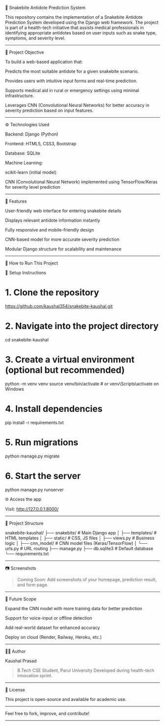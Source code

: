 🐍 Snakebite Antidote Prediction System

This repository contains the implementation of a Snakebite Antidote Prediction System developed using the Django web framework. The project is part of a health-tech initiative that assists medical professionals in identifying appropriate antidotes based on user inputs such as snake type, symptoms, and severity level.


---

📌 Project Objective

To build a web-based application that:

Predicts the most suitable antidote for a given snakebite scenario.

Provides users with intuitive input forms and real-time prediction.

Supports medical aid in rural or emergency settings using minimal infrastructure.

Leverages CNN (Convolutional Neural Networks) for better accuracy in severity prediction based on input features.



---

⚙️ Technologies Used

Backend: Django (Python)

Frontend: HTML5, CSS3, Bootstrap

Database: SQLite

Machine Learning:

scikit-learn (initial model)

CNN (Convolutional Neural Network) implemented using TensorFlow/Keras for severity level prediction




---

🚀 Features

User-friendly web interface for entering snakebite details

Displays relevant antidote information instantly

Fully responsive and mobile-friendly design

CNN-based model for more accurate severity prediction

Modular Django structure for scalability and maintenance



---

🏁 How to Run This Project

🔧 Setup Instructions

# 1. Clone the repository
https://github.com/kaushal354/snakebite-kaushal.git

# 2. Navigate into the project directory
cd snakebite-kaushal

# 3. Create a virtual environment (optional but recommended)
python -m venv venv
source venv/bin/activate  # or venv\Scripts\activate on Windows

# 4. Install dependencies
pip install -r requirements.txt

# 5. Run migrations
python manage.py migrate

# 6. Start the server
python manage.py runserver

🌐 Access the app

Visit: http://127.0.0.1:8000/


---

📁 Project Structure

snakebite-kaushal/
├── snakebite/            # Main Django app
│   ├── templates/        # HTML templates
│   ├── static/           # CSS, JS files
│   ├── views.py          # Business logic
│   ├── cnn_model/        # CNN model files (Keras/TensorFlow)
│   └── urls.py           # URL routing
├── manage.py
├── db.sqlite3            # Default database
└── requirements.txt


---

📷 Screenshots

> Coming Soon: Add screenshots of your homepage, prediction result, and form page.




---

🧠 Future Scope

Expand the CNN model with more training data for better prediction

Support for voice-input or offline detection

Add real-world dataset for enhanced accuracy

Deploy on cloud (Render, Railway, Heroku, etc.)



---

👨‍💻 Author

Kaushal Prasad

> B.Tech CSE Student, Parul University
Developed during health-tech innovation sprint.




---

📝 License

This project is open-source and available for academic use.


---

Feel free to fork, improve, and contribute!


---
